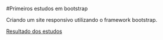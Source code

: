 #Primeiros estudos em bootstrap

Criando um site responsivo utilizando o framework bootstrap.

[Resultado dos estudos](https://luxury-tanuki-3f7d07.netlify.app)
